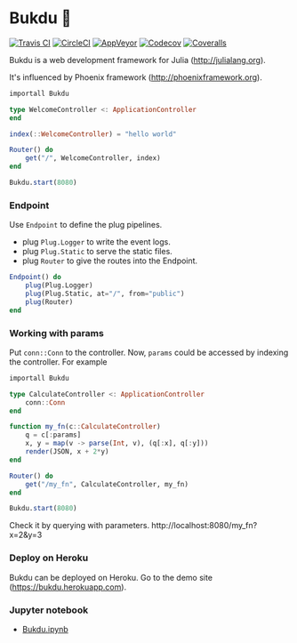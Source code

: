 # Bukdu 🌌

  [![Travis CI](https://api.travis-ci.org/wookay/Bukdu.jl.svg?branch=master)](https://travis-ci.org/wookay/Bukdu.jl)
  [![CircleCI](https://circleci.com/gh/wookay/Bukdu.jl.svg?style=svg)](https://circleci.com/gh/wookay/Bukdu.jl)
  [![AppVeyor](https://ci.appveyor.com/api/projects/status/v1af95637qm7j582?svg=true)](https://ci.appveyor.com/project/wookay/bukdu-jl)
  [![Codecov](https://codecov.io/gh/wookay/Bukdu.jl/branch/master/graph/badge.svg)](https://codecov.io/gh/wookay/Bukdu.jl)
  [![Coveralls](https://coveralls.io/repos/github/wookay/Bukdu.jl/badge.svg?branch=master)](https://coveralls.io/github/wookay/Bukdu.jl?branch=master)


Bukdu is a web development framework for Julia (http://julialang.org).

It's influenced by Phoenix framework (http://phoenixframework.org).

```julia
importall Bukdu

type WelcomeController <: ApplicationController
end

index(::WelcomeController) = "hello world"

Router() do
    get("/", WelcomeController, index)
end

Bukdu.start(8080)
```


### Endpoint

Use `Endpoint` to define the plug pipelines.

* plug `Plug.Logger` to write the event logs.
* plug `Plug.Static` to serve the static files.
* plug `Router` to give the routes into the Endpoint.

```julia
Endpoint() do
    plug(Plug.Logger)
    plug(Plug.Static, at="/", from="public")
    plug(Router)
end
```


### Working with params

Put `conn::Conn` to the controller.
Now, `params` could be accessed by indexing the controller. For example

```julia
importall Bukdu

type CalculateController <: ApplicationController
    conn::Conn
end

function my_fn(c::CalculateController)
    q = c[:params]
    x, y = map(v -> parse(Int, v), (q[:x], q[:y]))
    render(JSON, x + 2*y)
end

Router() do
    get("/my_fn", CalculateController, my_fn)
end

Bukdu.start(8080)
```

Check it by querying with parameters.
http://localhost:8080/my_fn?x=2&y=3


### Deploy on Heroku

Bukdu can be deployed on Heroku. Go to the demo site (https://bukdu.herokuapp.com).


### Jupyter notebook
* [Bukdu.ipynb](https://github.com/wookay/Bukdu.jl/blob/master/examples/jupyter/Bukdu.ipynb)
